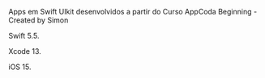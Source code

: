 Apps em Swift UIkit desenvolvidos a partir do Curso AppCoda Beginning - Created by Simon

Swift 5.5.

Xcode 13.

iOS 15.
